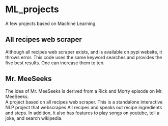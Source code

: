 # ML_projects

A few projects based on Machine Learning. 

## All recipes web scraper

Although all recipes web scraper exists, and is available on pypi website, it throws error. This code uses the same keyword searches and provides the five best results. One can increase them to ten. 

## Mr. MeeSeeks

The idea of Mr. MeeSeeks is derived from a Rick and Morty episode on Mr. MeeSeeks. \
A project based on all recipes web scraper. This is a standalone interactive NLP project that webscrapes All recipes and speaks out recipe ingredients and steps. In addition, it also has features to play songs on youtube, tell a joke, and search wikipedia.